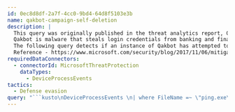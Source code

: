 ```yaml
---
id: 0ec8d8df-2a7f-4cc0-9bd4-64d8f5103e3b
name: qakbot-campaign-self-deletion
description: |
  This query was originally published in the threat analytics report, Qakbot blight lingers, seeds ransomware
  Qakbot is malware that steals login credentials from banking and financial services. It has been deployed against small businesses as well as major corporations. Some outbreaks have involved targeted ransomware campaigns that use a similar set of techniques. Links to related queries are listed under See also.
  The following query detects if an instance of Qakbot has attempted to overwrite its original binary.
  Reference - https://www.microsoft.com/security/blog/2017/11/06/mitigating-and-eliminating-info-stealing-qakbot-and-emotet-in-corporate-networks/
requiredDataConnectors:
  - connectorId: MicrosoftThreatProtection
    dataTypes:
      - DeviceProcessEvents
tactics:
  - Defense evasion
query: "```kusto\nDeviceProcessEvents \n| where FileName =~ \"ping.exe\"\n| where InitiatingProcessFileName =~ \"cmd.exe\"\n| where InitiatingProcessCommandLine has \"calc.exe\" and\nInitiatingProcessCommandLine has \"-n 6\" \nand InitiatingProcessCommandLine has \"127.0.0.1\"\n| project ProcessCommandLine, InitiatingProcessCommandLine,\nInitiatingProcessParentFileName, DeviceId, Timestamp\n```"
---
```


